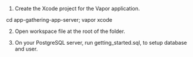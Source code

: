 

1. Create the Xcode project for the Vapor application.

  cd app-gathering-app-server; vapor xcode

2. Open workspace file at the root of the folder.

3. On your PostgreSQL server, run getting_started.sql, to setup database and user.